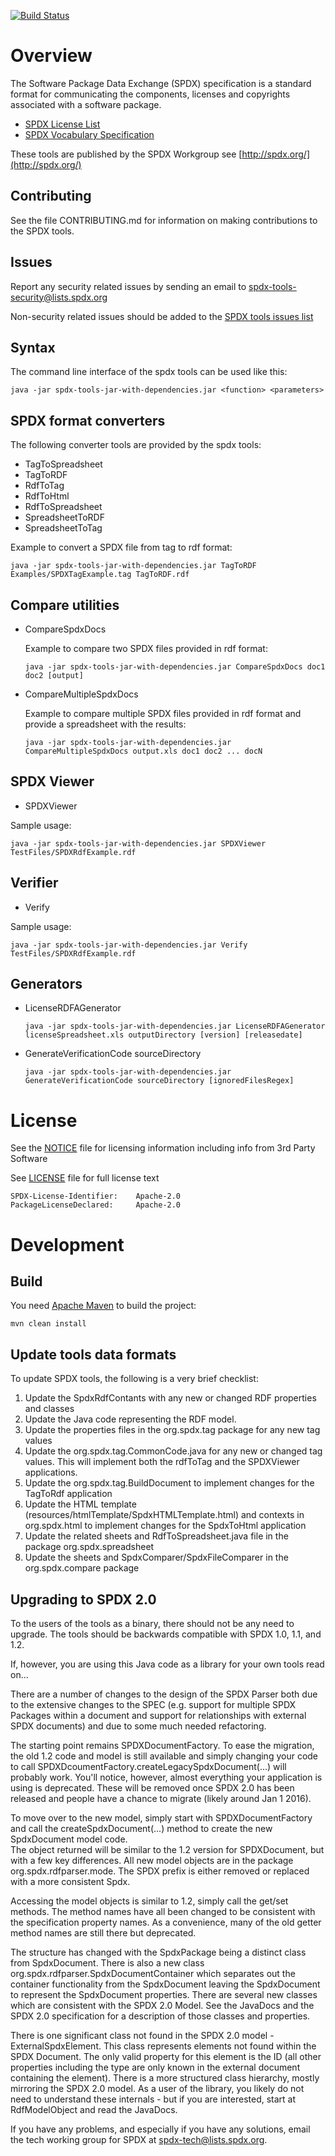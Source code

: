 [![Build Status](https://travis-ci.org/spdx/tools.svg?branch=master)](https://travis-ci.org/spdx/tools)

# Overview
The Software Package Data Exchange (SPDX) specification is a standard format for communicating the components, licenses and copyrights associated with a software package.

  * [SPDX License List](http://spdx.org/licenses/)
  * [SPDX Vocabulary Specification](http://spdx.org/rdf/terms)

These tools are published by the SPDX Workgroup
see [http://spdx.org/](http://spdx.org/)

## Contributing
See the file CONTRIBUTING.md for information on making contributions to the SPDX tools.

## Issues
Report any security related issues by sending an email to [spdx-tools-security@lists.spdx.org](mailto:spdx-tools-security@lists.spdx.org)

Non-security related issues should be added to the [SPDX tools issues list](https://github.com/spdx/tools/issues)

## Syntax
The command line interface of the spdx tools can be used like this:

    java -jar spdx-tools-jar-with-dependencies.jar <function> <parameters> 

## SPDX format converters
The following converter tools are provided by the spdx tools:

  * TagToSpreadsheet
  * TagToRDF
  * RdfToTag
  * RdfToHtml
  * RdfToSpreadsheet
  * SpreadsheetToRDF
  * SpreadsheetToTag

Example to convert a SPDX file from tag to rdf format:

    java -jar spdx-tools-jar-with-dependencies.jar TagToRDF Examples/SPDXTagExample.tag TagToRDF.rdf

## Compare utilities

  * CompareSpdxDocs

    Example to compare two SPDX files provided in rdf format:

        java -jar spdx-tools-jar-with-dependencies.jar CompareSpdxDocs doc1 doc2 [output]

  * CompareMultipleSpdxDocs

    Example to compare multiple SPDX files provided in rdf format and provide a spreadsheet with the results:

        java -jar spdx-tools-jar-with-dependencies.jar CompareMultipleSpdxDocs output.xls doc1 doc2 ... docN

## SPDX Viewer
  * SPDXViewer

Sample usage:

    java -jar spdx-tools-jar-with-dependencies.jar SPDXViewer TestFiles/SPDXRdfExample.rdf

## Verifier
  * Verify

Sample usage:

    java -jar spdx-tools-jar-with-dependencies.jar Verify TestFiles/SPDXRdfExample.rdf

## Generators
  * LicenseRDFAGenerator

        java -jar spdx-tools-jar-with-dependencies.jar LicenseRDFAGenerator licenseSpreadsheet.xls outputDirectory [version] [releasedate]

  * GenerateVerificationCode sourceDirectory

        java -jar spdx-tools-jar-with-dependencies.jar GenerateVerificationCode sourceDirectory [ignoredFilesRegex]

# License
See the [NOTICE](NOTICE) file for licensing information
including info from 3rd Party Software

See [LICENSE](LICENSE) file for full license text

    SPDX-License-Identifier:	Apache-2.0
    PackageLicenseDeclared:		Apache-2.0

# Development

## Build
You need [Apache Maven](http://maven.apache.org/) to build the project:

    mvn clean install

## Update tools data formats
To update SPDX tools, the following is a very brief checklist:

  1. Update the SpdxRdfContants with any new or changed RDF properties and classes
  2. Update the Java code representing the RDF model.
  3. Update the properties files in the org.spdx.tag package for any new tag values
  4. Update the org.spdx.tag.CommonCode.java for any new or changed tag values.  This will implement both the rdfToTag and the SPDXViewer applications.
  5. Update the org.spdx.tag.BuildDocument to implement changes for the TagToRdf application
  6. Update the HTML template (resources/htmlTemplate/SpdxHTMLTemplate.html) and contexts in org.spdx.html to implement changes for the SpdxToHtml application
  7. Update the related sheets and RdfToSpreadsheet.java file in the package org.spdx.spreadsheet
  8. Update the sheets and SpdxComparer/SpdxFileComparer in the org.spdx.compare package

## Upgrading to SPDX 2.0
To the users of the tools as a binary, there should not be any need to upgrade.  The tools should be backwards compatible with SPDX 1.0, 1.1, and 1.2.

If, however, you are using this Java code as a library for your own tools read on...

There are a number of changes to the design of the SPDX Parser both due to the extensive changes to the SPEC (e.g. support for multiple SPDX Packages within a document and support for relationships with external SPDX documents) and due to some much needed refactoring.

The starting point remains SPDXDocumentFactory.  To ease the migration, the old 1.2 code and model is still available and simply changing your code to call SPDXDcoumentFactory.createLegacySpdxDocument(...) will probably work.  You'll notice, however, almost everything your application is using is deprecated.  These will be removed once SPDX 2.0 has been released and people have a chance to migrate (likely around Jan 1 2016).

To move over to the new model, simply start with SPDXDocumentFactory and call the createSpdxDocument(...) method to create the new SpdxDocument model code.  
The object returned will be similar to the 1.2 version for SPDXDocument, but with a few key differences.
All new model objects are in the package org.spdx.rdfparser.mode.  The SPDX prefix is either removed or replaced with a more consistent Spdx.  

Accessing the model objects is similar to 1.2, simply call the get/set methods.  The method names have all been changed to be consistent with the specification property names.  As a convenience, many of the old getter method names are still there but deprecated.

The structure has changed with the SpdxPackage being a distinct class from SpdxDocument.  There is also a new class org.spdx.rdfparser.SpdxDocumentContainer which separates out the container functionality from the SpdxDocument leaving the SpdxDocument to represent the SpdxDocument properties.
There are several new classes which are consistent with the SPDX 2.0 Model.  See the JavaDocs and the SPDX 2.0 specification for a description of those classes and properties.

There is one significant class not found in the SPDX 2.0 model - ExternalSpdxElement.  This class represents elements not found within the SPDX Document.  The only valid property for this element is the ID (all other properties including the type are only known in the external document containing the element).
There is a more structured class hierarchy, mostly mirroring the SPDX 2.0 model.  As a user of the library, you likely do not need to understand these internals - but if you are interested, start at RdfModelObject and read the JavaDocs.

If you have any problems, and especially if you have any solutions, email the tech working group for SPDX at spdx-tech@lists.spdx.org.
